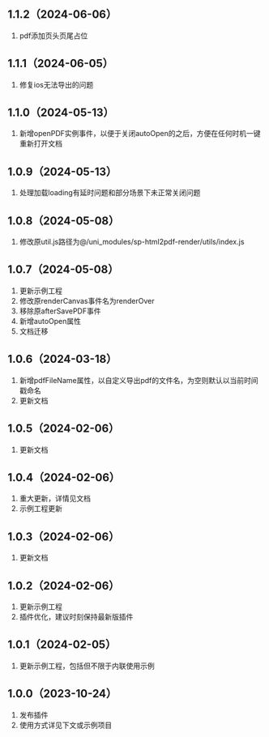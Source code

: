 ## 1.1.2（2024-06-06）
1. pdf添加页头页尾占位
## 1.1.1（2024-06-05）
1. 修复ios无法导出的问题
## 1.1.0（2024-05-13）
1. 新增openPDF实例事件，以便于关闭autoOpen的之后，方便在任何时机一键重新打开文档
## 1.0.9（2024-05-13）
1. 处理加载loading有延时问题和部分场景下未正常关闭问题
## 1.0.8（2024-05-08）
1. 修改原util.js路径为@/uni_modules/sp-html2pdf-render/utils/index.js
## 1.0.7（2024-05-08）
1. 更新示例工程
2. 修改原renderCanvas事件名为renderOver
3. 移除原afterSavePDF事件
4. 新增autoOpen属性
5. 文档迁移
## 1.0.6（2024-03-18）
1. 新增pdfFileName属性，以自定义导出pdf的文件名，为空则默认以当前时间戳命名
2. 更新文档
## 1.0.5（2024-02-06）
1. 更新文档
## 1.0.4（2024-02-06）
1. 重大更新，详情见文档
2. 示例工程更新
## 1.0.3（2024-02-06）
1. 更新文档
## 1.0.2（2024-02-06）
1. 更新示例工程
2. 插件优化，建议时刻保持最新版插件
## 1.0.1（2024-02-05）
1. 更新示例工程，包括但不限于内联使用示例
## 1.0.0（2023-10-24）
1. 发布插件
2. 使用方式详见下文或示例项目
